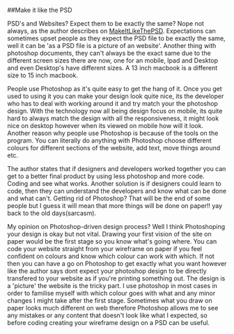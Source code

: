 ##Make it like the PSD



PSD's and Websites? Expect them to be exactly the same? Nope not always, as the author describes on [MakeItLikeThePSD](http://dangovan.com/make-it-like-the-psd/). Expectations can sometimes upset people as they expect the PSD file to be exactly the same, well it can be 'as a PSD file is a picture of an website'. Another thing with photoshop documents, they can't always be the exact same due to the different screen sizes there are now, one for an mobile, Ipad and Desktop and even Desktop's have different sizes. A 13 inch macbook is a different size to 15 inch macbook. 

People use Photoshop as it's quite easy to get the hang of it. Once you get used to using it you can make your design look quite nice, its  the developer who has to deal with working around it and try match your the photoshop design. With the technology now all being design focus on mobile, its quite hard to always match the design with all the responsiveness, it might look nice on desktop however when its viewed on mobile how will it look. Another reason why people use Photoshop is because of the tools on the program. You can literally do anything with Photoshop choose different colours for different sections of the website, add text, move things around etc. 

The author states that if designers and developers worked together you can get to a better final product by using less photoshop and more code. Coding and see what works. Another solution is if designers could learn to code, then they can understand the developers and know what can be done and what can't. Getting rid of Photoshop? That will be the end of some people but I guess it will mean that more things will be done on paper!! yay back to the old days(sarcasm). 

My opinion on Photoshop-driven design process? Well I think Photoshoping your design is okay but not vital. Drawing your first vision of the site on paper would be the first stage so you know what's going where. You can code your website straight from your wireframe on paper if you feel confident on colours and know which colour can work with which. If not then you can have a go on Photoshop to get exactly what you want however like the author says dont expect your photoshop design to be directly transfered to your website as if you're printing something out. The design is a 'picture' the website is the tricky part. I use photoshop in most cases in order to familise myself with which colour goes with what and any minor changes I might take after the first stage. Sometimes what you draw on paper looks much different on web therefore Photoshop allows me to see any mistakes or any content that doesn't look like what I expected, so before coding creating your wireframe design on a PSD can be useful.  


